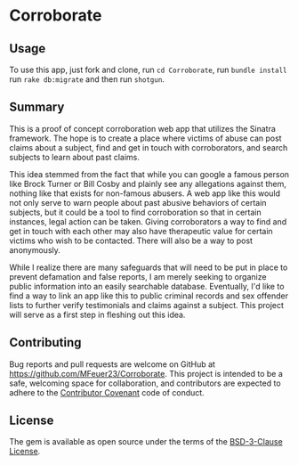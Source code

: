 # Corroborate

## Usage

To use this app, just fork and clone, run `cd Corroborate`, run `bundle install` run `rake db:migrate` and then run `shotgun`.

## Summary

This is a proof of concept corroboration web app that utilizes the Sinatra framework. The hope is to create a place where victims of abuse can post claims about a subject, find and get in touch with corroborators, and search subjects to learn about past claims.

 This idea stemmed from the fact that while you can google a famous person like Brock Turner or Bill Cosby and plainly see any allegations against them, nothing like that exists for non-famous abusers. A web app like this would not only serve to warn people about past abusive behaviors of certain subjects, but it could be a tool to find corroboration so that in certain instances, legal action can be taken. Giving corroborators a way to find and get in touch with each other may also have therapeutic value for certain victims who wish to be contacted. There will also be a way to post anonymously. 

While I realize there are many safeguards that will need to be put in place to prevent defamation and false reports, I am merely seeking to organize public information into an easily searchable database. Eventually, I'd like to find a way to link an app like this to public criminal records and sex offender lists to further verify testimonials and claims against a subject. This project will serve as a first step in fleshing out this idea.

## Contributing

Bug reports and pull requests are welcome on GitHub at https://github.com/MFeuer23/Corroborate. This project is intended to be a safe, welcoming space for collaboration, and contributors are expected to adhere to the [Contributor Covenant](https://www.contributor-covenant.org/) code of conduct.

## License

The gem is available as open source under the terms of the [BSD-3-Clause License](https://opensource.org/licenses/BSD-3-Clause).
